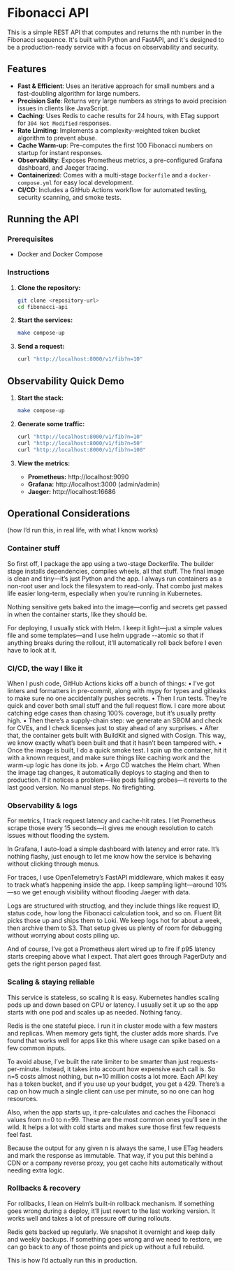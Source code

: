 # Fibonacci API

This is a simple REST API that computes and returns the nth number in the Fibonacci sequence. It's built with Python and FastAPI, and it's designed to be a production-ready service with a focus on observability and security.

## Features

- **Fast & Efficient**: Uses an iterative approach for small numbers and a fast-doubling algorithm for large numbers.
- **Precision Safe**: Returns very large numbers as strings to avoid precision issues in clients like JavaScript.
- **Caching**: Uses Redis to cache results for 24 hours, with ETag support for `304 Not Modified` responses.
- **Rate Limiting**: Implements a complexity-weighted token bucket algorithm to prevent abuse.
- **Cache Warm-up**: Pre-computes the first 100 Fibonacci numbers on startup for instant responses.
- **Observability**: Exposes Prometheus metrics, a pre-configured Grafana dashboard, and Jaeger tracing.
- **Containerized**: Comes with a multi-stage `Dockerfile` and a `docker-compose.yml` for easy local development.
- **CI/CD**: Includes a GitHub Actions workflow for automated testing, security scanning, and smoke tests.

## Running the API

### Prerequisites

- Docker and Docker Compose

### Instructions

1.  **Clone the repository:**
    ```bash
    git clone <repository-url>
    cd fibonacci-api
    ```

2.  **Start the services:**
    ```bash
    make compose-up
    ```

3.  **Send a request:**
    ```bash
    curl "http://localhost:8000/v1/fib?n=10"
    ```

## Observability Quick Demo

1.  **Start the stack:**
    ```bash
    make compose-up
    ```

2.  **Generate some traffic:**
    ```bash
    curl "http://localhost:8000/v1/fib?n=10"
    curl "http://localhost:8000/v1/fib?n=50"
    curl "http://localhost:8000/v1/fib?n=100"
    ```

3.  **View the metrics:**
    - **Prometheus:** http://localhost:9090
    - **Grafana:** http://localhost:3000 (admin/admin)
    - **Jaeger:** http://localhost:16686

## Operational Considerations

(how I’d run this, in real life, with what I know works)

### Container stuff

So first off, I package the app using a two-stage Dockerfile. The builder stage installs dependencies, compiles wheels, all that stuff. The final image is clean and tiny—it’s just Python and the app. I always run containers as a non-root user and lock the filesystem to read-only. That combo just makes life easier long-term, especially when you’re running in Kubernetes.

Nothing sensitive gets baked into the image—config and secrets get passed in when the container starts, like they should be.

For deploying, I usually stick with Helm. I keep it light—just a simple values file and some templates—and I use helm upgrade --atomic so that if anything breaks during the rollout, it’ll automatically roll back before I even have to look at it.

### CI/CD, the way I like it

When I push code, GitHub Actions kicks off a bunch of things:
	•	I’ve got linters and formatters in pre-commit, along with mypy for types and gitleaks to make sure no one accidentally pushes secrets.
	•	Then I run tests. They’re quick and cover both small stuff and the full request flow. I care more about catching edge cases than chasing 100% coverage, but it’s usually pretty high.
	•	Then there’s a supply-chain step: we generate an SBOM and check for CVEs, and I check licenses just to stay ahead of any surprises.
	•	After that, the container gets built with BuildKit and signed with Cosign. This way, we know exactly what’s been built and that it hasn’t been tampered with.
	•	Once the image is built, I do a quick smoke test. I spin up the container, hit it with a known request, and make sure things like caching work and the warm-up logic has done its job.
	•	Argo CD watches the Helm chart. When the image tag changes, it automatically deploys to staging and then to production. If it notices a problem—like pods failing probes—it reverts to the last good version. No manual steps. No firefighting.

### Observability & logs

For metrics, I track request latency and cache-hit rates. I let Prometheus scrape those every 15 seconds—it gives me enough resolution to catch issues without flooding the system.

In Grafana, I auto-load a simple dashboard with latency and error rate. It’s nothing flashy, just enough to let me know how the service is behaving without clicking through menus.

For traces, I use OpenTelemetry’s FastAPI middleware, which makes it easy to track what’s happening inside the app. I keep sampling light—around 10%—so we get enough visibility without flooding Jaeger with data.

Logs are structured with structlog, and they include things like request ID, status code, how long the Fibonacci calculation took, and so on. Fluent Bit picks those up and ships them to Loki. We keep logs hot for about a week, then archive them to S3. That setup gives us plenty of room for debugging without worrying about costs piling up.

And of course, I’ve got a Prometheus alert wired up to fire if p95 latency starts creeping above what I expect. That alert goes through PagerDuty and gets the right person paged fast.

### Scaling & staying reliable

This service is stateless, so scaling it is easy. Kubernetes handles scaling pods up and down based on CPU or latency. I usually set it up so the app starts with one pod and scales up as needed. Nothing fancy.

Redis is the one stateful piece. I run it in cluster mode with a few masters and replicas. When memory gets tight, the cluster adds more shards. I’ve found that works well for apps like this where usage can spike based on a few common inputs.

To avoid abuse, I’ve built the rate limiter to be smarter than just requests-per-minute. Instead, it takes into account how expensive each call is. So n=5 costs almost nothing, but n=10 million costs a lot more. Each API key has a token bucket, and if you use up your budget, you get a 429. There’s a cap on how much a single client can use per minute, so no one can hog resources.

Also, when the app starts up, it pre-calculates and caches the Fibonacci values from n=0 to n=99. These are the most common ones you’ll see in the wild. It helps a lot with cold starts and makes sure those first few requests feel fast.

Because the output for any given n is always the same, I use ETag headers and mark the response as immutable. That way, if you put this behind a CDN or a company reverse proxy, you get cache hits automatically without needing extra logic.

### Rollbacks & recovery

For rollbacks, I lean on Helm’s built-in rollback mechanism. If something goes wrong during a deploy, it’ll just revert to the last working version. It works well and takes a lot of pressure off during rollouts.

Redis gets backed up regularly. We snapshot it overnight and keep daily and weekly backups. If something goes wrong and we need to restore, we can go back to any of those points and pick up without a full rebuild.

This is how I’d actually run this in production. 